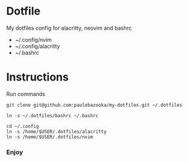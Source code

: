 # Dotfile
My dotfiles config for alacritty, neovim and bashrc
- ~/.config/nvim
- ~/.config/alacritty
- ~/.bashrc

# Instructions
Run commands
```shell
git clone git@github.com:paulobazooka/my-dotfiles.git ~/.dotfiles

ln -s ~/.dotfiles/bashrc ~/.bashrc

cd ~/.config
ln -s /home/$USER/.dotfiles/alacritty
ln -s /home/$USER/.dotfiles/nvim

```

### Enjoy
